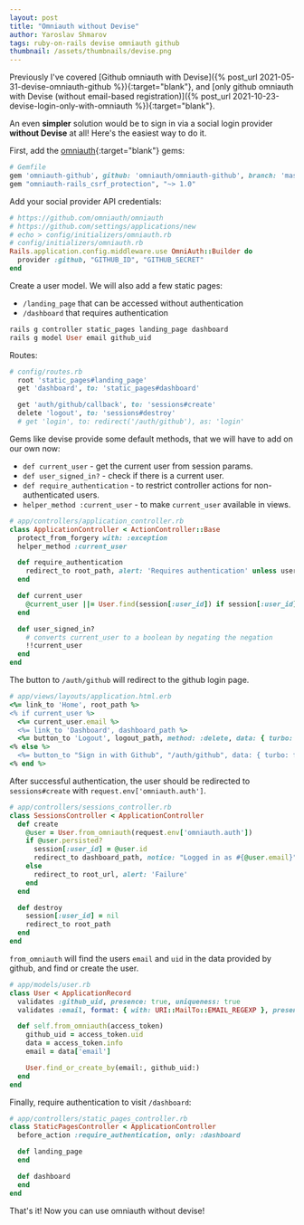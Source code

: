 ```yaml
---
layout: post
title: "Omniauth without Devise"
author: Yaroslav Shmarov
tags: ruby-on-rails devise omniauth github
thumbnail: /assets/thumbnails/devise.png
---
```


Previously I've covered [Github omniauth with Devise]({% post_url 2021-05-31-devise-omniauth-github %}){:target="blank"}, and [only github omniauth with Devise (without email-based registration)]({% post_url 2021-10-23-devise-login-only-with-omniauth %}){:target="blank"}.

An even **simpler** solution would be to sign in via a social login provider **without Devise** at all! Here's the easiest way to do it.

First, add the [omniauth](https://github.com/omniauth/omniauth){:target="blank"} gems:

```ruby
# Gemfile
gem 'omniauth-github', github: 'omniauth/omniauth-github', branch: 'master'
gem "omniauth-rails_csrf_protection", "~> 1.0"
```

Add your social provider API credentials:

```ruby
# https://github.com/omniauth/omniauth
# https://github.com/settings/applications/new
# echo > config/initializers/omniauth.rb
# config/initializers/omniauth.rb
Rails.application.config.middleware.use OmniAuth::Builder do
  provider :github, "GITHUB_ID", "GITHUB_SECRET"
end
```

Create a user model.
We will also add a few static pages:
* `/landing_page` that can be accessed without authentication
* `/dashboard` that requires authentication

```ruby
rails g controller static_pages landing_page dashboard
rails g model User email github_uid
```

Routes:

```ruby
# config/routes.rb
  root 'static_pages#landing_page'
  get 'dashboard', to: 'static_pages#dashboard'

  get 'auth/github/callback', to: 'sessions#create'
  delete 'logout', to: 'sessions#destroy'
  # get 'login', to: redirect('/auth/github'), as: 'login'
```

Gems like devise provide some default methods, that we will have to add on our own now:
* `def current_user` - get the current user from session params.
* `def user_signed_in?` - check if there is a current user.
* `def require_authentication` - to restrict controller actions for non-authenticated users.
* `helper_method :current_user` - to make `current_user` available in views.

```ruby
# app/controllers/application_controller.rb
class ApplicationController < ActionController::Base
  protect_from_forgery with: :exception
  helper_method :current_user

  def require_authentication
  	redirect_to root_path, alert: 'Requires authentication' unless user_signed_in?
  end

  def current_user
  	@current_user ||= User.find(session[:user_id]) if session[:user_id]
  end

  def user_signed_in?
  	# converts current_user to a boolean by negating the negation
  	!!current_user
  end
end
```

The button to `/auth/github` will redirect to the github login page.

```ruby
# app/views/layouts/application.html.erb
<%= link_to 'Home', root_path %>
<% if current_user %>
  <%= current_user.email %>
  <%= link_to 'Dashboard', dashboard_path %>
  <%= button_to 'Logout', logout_path, method: :delete, data: { turbo: false } %>
<% else %>
  <%= button_to "Sign in with Github", "/auth/github", data: { turbo: false } %>
<% end %>
```

After successful authentication, the user should be redirected to `sessions#create` with `request.env['omniauth.auth']`.

```ruby
# app/controllers/sessions_controller.rb
class SessionsController < ApplicationController
  def create
    @user = User.from_omniauth(request.env['omniauth.auth'])
    if @user.persisted?
      session[:user_id] = @user.id
      redirect_to dashboard_path, notice: "Logged in as #{@user.email}"
    else
      redirect_to root_url, alert: 'Failure'
    end
  end

  def destroy
    session[:user_id] = nil
    redirect_to root_path
  end
end
```

`from_omniauth` will find the users `email` and `uid` in the data provided by github, and find or create the user.

```ruby
# app/models/user.rb
class User < ApplicationRecord
  validates :github_uid, presence: true, uniqueness: true
  validates :email, format: { with: URI::MailTo::EMAIL_REGEXP }, presence: true, uniqueness: true

  def self.from_omniauth(access_token)
    github_uid = access_token.uid
    data = access_token.info
    email = data['email']

    User.find_or_create_by(email:, github_uid:)
  end
end
```

Finally, require authentication to visit `/dashboard`:

```ruby
# app/controllers/static_pages_controller.rb
class StaticPagesController < ApplicationController
  before_action :require_authentication, only: :dashboard

  def landing_page
  end

  def dashboard
  end
end
```

That's it! Now you can use omniauth without devise!
